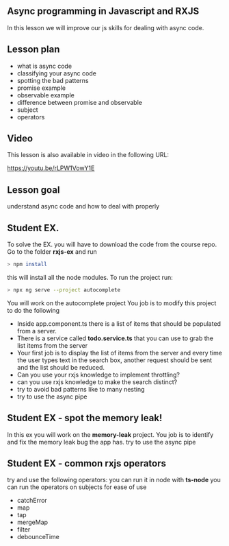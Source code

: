 ## Async programming in Javascript and RXJS

In this lesson we will improve our js skills for dealing with async code.

## Lesson plan

- what is async code
- classifying your async code
- spotting the bad patterns
- promise example
- observable example
- difference between promise and observable
- subject
- operators

## Video

This lesson is also available in video in the following URL:

https://youtu.be/rLPW1VowY1E


## Lesson goal

understand async code and how to deal with properly





## Student EX.

To solve the EX. you will have to download the code from the course repo. 
Go to the folder **rxjs-ex**
and run 

```bash
> npm install
```

this will install all the node modules.
To run the project run:

```bash
> npx ng serve --project autocomplete
```

You will work on the autocomplete project
You job is to modify this project to do the following
- Inside app.component.ts there is a list of items that should be populated from a server.
- There is a service called **todo.service.ts** that you can use to grab the list items from the server
- Your first job is to display the list of items from the server and every time the user types text in the search box, another request should be sent and the list should be reduced.
- Can you use your rxjs knowledge to implement throttling?
- can you use rxjs knowledge to make the search distinct?
- try to avoid bad patterns like to many nesting
- try to use the async pipe

## Student EX - spot the memory leak!

In this ex you will work on the **memory-leak** project.
You job is to identify and fix the memory leak  bug the app has.
try to use the async pipe

## Student EX - common rxjs operators

try and use the following operators:
you can run it in node with **ts-node**
you can run the operators on subjects for ease of use

- catchError
- map
- tap
- mergeMap
- filter
- debounceTime






